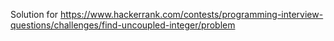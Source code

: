 Solution for https://www.hackerrank.com/contests/programming-interview-questions/challenges/find-uncoupled-integer/problem
